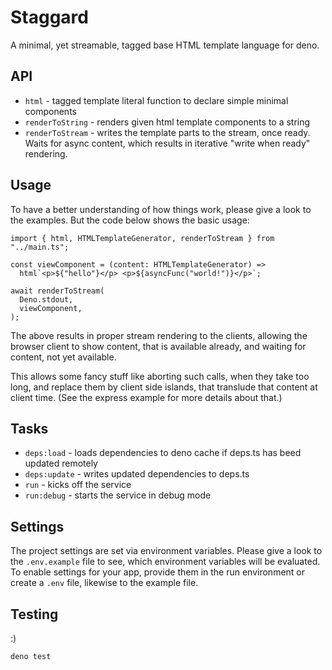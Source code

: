 # Staggard

A minimal, yet streamable, tagged base HTML template language for deno.

## API

- `html` - tagged template literal function to declare simple minimal components
- `renderToString` - renders given html template components to a string
- `renderToStream` - writes the template parts to the stream, once ready. Waits
  for async content, which results in iterative "write when ready" rendering.

## Usage

To have a better understanding of how things work, please give a look to the
examples. But the code below shows the basic usage:

```
import { html, HTMLTemplateGenerator, renderToStream } from "../main.ts";

const viewComponent = (content: HTMLTemplateGenerator) =>
  html`<p>${"hello"}</p> <p>${asyncFunc("world!")}</p>`;

await renderToStream(
  Deno.stdout,
  viewComponent,
);
```

The above results in proper stream rendering to the clients, allowing the
browser client to show content, that is available already, and waiting for
content, not yet available.

This allows some fancy stuff like aborting such calls, when they take too long,
and replace them by client side islands, that translude that content at client
time. (See the express example for more details about that.)

## Tasks

- `deps:load` - loads dependencies to deno cache if deps.ts has beed updated
  remotely
- `deps:update` - writes updated dependencies to deps.ts
- `run` - kicks off the service
- `run:debug` - starts the service in debug mode

## Settings

The project settings are set via environment variables. Please give a look to
the `.env.example` file to see, which environment variables will be evaluated.
To enable settings for your app, provide them in the run environment or create a
`.env` file, likewise to the example file.

## Testing

:)

```
deno test
```
